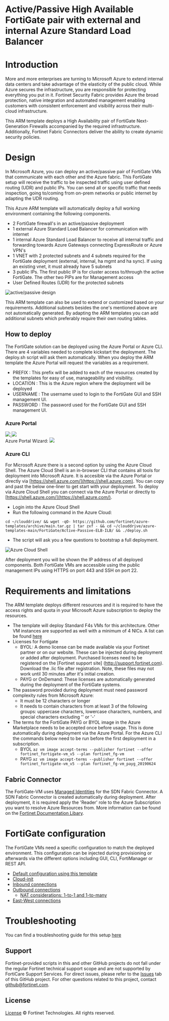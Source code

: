 # Active/Passive High Available FortiGate pair with external and internal Azure Standard Load Balancer

# Introduction

More and more enterprises are turning to Microsoft Azure to extend internal data centers and take advantage of the elasticity of the public cloud. While Azure secures the infrastructure, you are responsible for protecting everything you put in it. Fortinet Security Fabric provides Azure the broad protection, native integration and automated management enabling customers with consistent enforcement and visibility across their multi-cloud infrastructure.

This ARM template deploys a High Availability pair of FortiGate Next-Generation Firewalls accompanied by the required infrastructure. Additionally, Fortinet Fabric Connectors deliver the ability to create dynamic security policies.

# Design

In Microsoft Azure, you can deploy an active/passive pair of FortiGate VMs that communicate with each other and the Azure fabric. This FortiGate setup will receive the traffic to be inspected traffic using user defined routing (UDR) and public IPs. You can send all or specific traffic that needs inspection, going to/coming from on-prem networks or public internet by adapting the UDR routing.

This Azure ARM template will automatically deploy a full working environment containing the following components.

  - 2 FortiGate firewall's in an active/passive deployment
  - 1 external Azure Standard Load Balancer for communication with internet
  - 1 internal Azure Standard Load Balancer to receive all internal traffic and forwarding towards Azure Gateways connecting ExpressRoute or Azure VPN's
  - 1 VNET with 2 protected subnets and 4 subnets required for the FortiGate deployment (external, internal, ha mgmt and ha sync). If using an existing vnet, it must already have 5 subnets
  - 3 public IPs. The first public IP is for cluster access to/through the active FortiGate.  The other two PIPs are for Management access
  - User Defined Routes (UDR) for the protected subnets

![active/passive design](images/fgt-ha.png)

This ARM template can also be used to extend or customized based on your requirements. Additional subnets besides the one's mentioned above are not automatically generated. By adapting the ARM templates you can add additional subnets which preferably require their own routing tables.

## How to deploy

The FortiGate solution can be deployed using the Azure Portal or Azure CLI. There are 4 variables needed to complete kickstart the deployment. The deploy.sh script will ask them automatically. When you deploy the ARM template the Azure Portal will request the variables as a requirement.

  - PREFIX : This prefix will be added to each of the resources created by the templates for easy of use, manageability and visibility.
  - LOCATION : This is the Azure region where the deployment will be deployed
  - USERNAME : The username used to login to the FortiGate GUI and SSH management UI.
  - PASSWORD : The password used for the FortiGate GUI and SSH management UI.

### Azure Portal

<a href="https://portal.azure.com/#create/Microsoft.Template/uri/https%3A%2F%2Fraw.githubusercontent.com%2Ffortinet%2Fazure-templates%2Fmain%2FFortiGate%2FActive-Passive-ELB-ILB%2Fazuredeploy.json" target="_blank">
  <img src="https://raw.githubusercontent.com/Azure/azure-quickstart-templates/master/1-CONTRIBUTION-GUIDE/images/deploytoazure.svg?sanitize=true"/>
</a>
<a href="http://armviz.io/#/?load=https%3A%2F%2Fraw.githubusercontent.com%2Ffortinet%2Fazure-templates$2Fmain%2FFortiGate%2FActive-Passive-ELB-ILB%2Fazuredeploy.json" target="_blank">
  <img src="https://raw.githubusercontent.com/Azure/azure-quickstart-templates/master/1-CONTRIBUTION-GUIDE/images/visualizebutton.svg?sanitize=true"/>
</a>

<br/>
Azure Portal Wizard:
<a href="https://portal.azure.com/#create/Microsoft.Template/uri/https%3A%2F%2Fraw.githubusercontent.com%2Ffortinet%2Fazure-templates%2Fmain%2FFortiGate%2FActive-Passive-ELB-ILB%2Fazuredeploy.json/createUIDefinitionUri/https%3A%2F%2Fraw.githubusercontent.com%2Ffortinet%2Fazure-templates%2Fmain%2FFortiGate%2FActive-Passive-ELB-ILB%2FcreateUiDefinition.json" target="_blank">
  <img src="https://raw.githubusercontent.com/Azure/azure-quickstart-templates/master/1-CONTRIBUTION-GUIDE/images/deploytoazure.svg?sanitize=true"/>
</a>

### Azure CLI

For Microsoft Azure there is a second option by using the Azure Cloud Shell. The Azure Cloud Shell is an in-browser CLI that contains all tools for deployment into Microsoft Azure. It is accesible via the Azure Portal or directly via [https://shell.azure.com/](https://shell.azure.com). You can copy and past the below one-liner to get start with your deployment.
To deploy via Azure Cloud Shell you can connect via the Azure Portal or directly to [https://shell.azure.com/](https://shell.azure.com/).

- Login into the Azure Cloud Shell
- Run the following command in the Azure Cloud:

`cd ~/clouddrive/ && wget -qO- https://github.com/fortinet/azure-templates/archive/main.tar.gz | tar zxf - && cd ~/clouddrive/azure-templates-main/FortiGate/Active-Passive-ELB-ILB/ && ./deploy.sh`

- The script will ask you a few questions to bootstrap a full deployment.

![Azure Cloud Shell](images/azure-cloud-shell.png)

After deployment you will be shown the IP address of all deployed components. Both FortiGate VMs are accessible using the public management IPs using HTTPS on port 443 and SSH on port 22.

# Requirements and limitations

The ARM template deploys different resources and it is required to have the access rights and quota in your Microsoft Azure subscription to deploy the resources.

- The template will deploy Standard F4s VMs for this architecture. Other VM instances are supported as well with a minimum of 4 NICs. A list can be found [here](https://docs.fortinet.com/document/fortigate/6.4.0/azure-cookbook/562841/instance-type-support)
- Licenses for Fortigate
  - BYOL: A demo license can be made available via your Fortinet partner or on our website. These can be injected during deployment or added after deployment. Purchased licenses need to be registered on the [Fortinet support site] (http://support.fortinet.com). Download the .lic file after registration. Note, these files may not work until 30 minutes after it's initial creation.
  - PAYG or OnDemand: These licenses are automatically generated during the deployment of the FortiGate systems.
- The password provided during deployment must need password complexity rules from Microsoft Azure:
  - It must be 12 characters or longer
  - It needs to contain characters from at least 3 of the following groups: uppercase characters, lowercase characters, numbers, and special characters excluding '\' or '-'
- The terms for the FortiGate PAYG or BYOL image in the Azure Marketplace needs to be accepted once before usage. This is done automatically during deployment via the Azure Portal. For the Azure CLI the commands below need to be run before the first deployment in a subscription.
  - BYOL
`az vm image accept-terms --publisher fortinet --offer fortinet_fortigate-vm_v5 --plan fortinet_fg-vm`
  - PAYG
`az vm image accept-terms --publisher fortinet --offer fortinet_fortigate-vm_v5 --plan fortinet_fg-vm_payg_20190624`

## Fabric Connector

The FortiGate-VM uses [Managed Identities](https://docs.microsoft.com/en-us/azure/active-directory/managed-identities-azure-resources/) for the SDN Fabric Connector. A SDN Fabric Connector is created automatically during deployment. After deployment, it is required apply the 'Reader' role to the Azure Subscription you want to resolve Azure Resources from. More information can be found on the [Fortinet Documentation Libary](https://docs.fortinet.com/vm/azure/fortigate/6.4/azure-cookbook/6.4.0/236610/creating-a-fabric-connector-using-a-managed-identity).

# FortiGate configuration

The FortiGate VMs need a specific configuration to match the deployed environment. This configuration can be injected during provisioning or afterwards via the different options including GUI, CLI, FortiManager or REST API.

- [Default configuration using this template](doc/config-provisioning.md)
- [Cloud-init](doc/config-cloud-init.md)
- [Inbound connections](doc/config-inbound-connections.md)
- [Outbound connections](doc/config-outbound-connections.md)
  - [NAT considerations: 1-to-1 and 1-to-many](doc/config-outbound-nat-considerations.md)
- [East-West connections](doc/config-east-west-connections.md)

# Troubleshooting

You can find a troubleshooting guide for this setup [here](doc/troubleshooting.md)

## Support
Fortinet-provided scripts in this and other GitHub projects do not fall under the regular Fortinet technical support scope and are not supported by FortiCare Support Services.
For direct issues, please refer to the [Issues](https://github.com/fortinet/azure-templates/issues) tab of this GitHub project.
For other questions related to this project, contact [github@fortinet.com](mailto:github@fortinet.com).

## License
[License](LICENSE) © Fortinet Technologies. All rights reserved.

